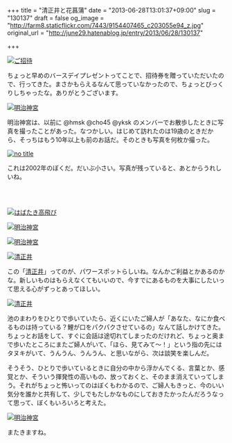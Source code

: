 +++
title = "清正井と花菖蒲"
date = "2013-06-28T13:01:37+09:00"
slug = "130137"
draft = false
og_image = "http://farm8.staticflickr.com/7443/9154407465_c203055e94_z.jpg"
original_url = "http://june29.hatenablog.jp/entry/2013/06/28/130137"

+++

<p><a href="http://www.flickr.com/photos/june29/9154407465/" title="ご招待 by june29, on Flickr"><img src="http://farm8.staticflickr.com/7443/9154407465_c203055e94_z.jpg" alt="ご招待"></a></p>
<p>ちょっと早めのバースデイプレゼントってことで、招待券を贈っていただいたので、行ってきた。まさかもらえるなんて思っていなかったので、ちょっとびっくりしちゃったな。ありがとうございます。</p>
<p><a href="http://www.flickr.com/photos/june29/9154408015/" title="明治神宮 by june29, on Flickr"><img src="http://farm6.staticflickr.com/5322/9154408015_987591d8b4_z.jpg" alt="明治神宮"></a></p>
<p>明治神宮は、以前に @hmsk @cho45 @yksk のメンバーでお散歩したときに写真を撮ったことがあった。なつかしい。はじめて訪れたのは19歳のときだから、そっちはもう10年以上も前のお話だ。そのときも写真を何枚か撮った。</p>
<p><a href="http://www.flickr.com/photos/june29/93187517/" title="no title by june29, on Flickr"><img src="http://farm1.staticflickr.com/15/93187517_9b0316bf20_z.jpg?zz=1" alt="no title"></a></p>
<p>これは2002年のぼくだ。だいぶ小さい。写真が残っていると、あとからうれしいね。</p>
<br>
<br>
<p><a href="http://www.flickr.com/photos/june29/9156640570/" title="はばたき高飛び by june29, on Flickr"><img src="http://farm4.staticflickr.com/3679/9156640570_e715e7b762_z.jpg" alt="はばたき高飛び"></a></p>
<p><a href="http://www.flickr.com/photos/june29/9156636956/" title="明治神宮 by june29, on Flickr"><img src="http://farm3.staticflickr.com/2832/9156636956_547bfffcc4_z.jpg" alt="明治神宮"></a></p>
<p><a href="http://www.flickr.com/photos/june29/9154408431/" title="明治神宮 by june29, on Flickr"><img src="http://farm3.staticflickr.com/2813/9154408431_dc6311832f_z.jpg" alt="明治神宮"></a></p>
<p><a href="http://www.flickr.com/photos/june29/9156638274/" title="清正井 by june29, on Flickr"><img src="http://farm8.staticflickr.com/7370/9156638274_c81671af79_z.jpg" alt="清正井"></a></p>
<p>この「<a class="keyword" href="http://d.hatena.ne.jp/keyword/%C0%B6%C0%B5%B0%E6">清正井</a>」ってのが、パワースポットらしいね。なんかご利益とかあるのかな。新しいものはもらえなくてもいいので、今すでにあるものを大事にしたいって思える心がずっとあってほしい。</p>
<p><a href="http://www.flickr.com/photos/june29/9156638696/" title="清正井 by june29, on Flickr"><img src="http://farm6.staticflickr.com/5493/9156638696_23516cd156_z.jpg" alt="清正井"></a></p>
<p>池のまわりをひとりで歩いていたら、近くにいたご婦人が「あなた、なにか食べるものは持っている？鯉が口をパクパクさせているの」なんて話しかけてきた。ちょっとお話をして、すぐに会話は途切れてしまったのだけれど、ちょっと奥まで歩いたところにまたご婦人がいて、「ほら、見てみて〜！」という指の先にはタヌキがいて、うんうん、うんうん、と思いながら、次は談笑を楽しんだ。</p>
<p>そうそう、ひとりで歩いているときに自分の中から浮かんでくる、言葉とか、感覚とか、そういう揮発性の高いもの、放っておくと、そのまま消えていってしまう。それがちょっと怖いってのはぼくもわかるので、ご婦人もきっと、今のいい気分を誰かと共有して、少しでもたしかなものにしておきたかったんだろうなって思って、ぼくもいろいろと考えた。</p>
<p><a href="http://www.flickr.com/photos/june29/9156641260/" title="明治神宮 by june29, on Flickr"><img src="http://farm6.staticflickr.com/5523/9156641260_1abf656357_z.jpg" alt="明治神宮"></a></p>
<p>またきますね。</p>
